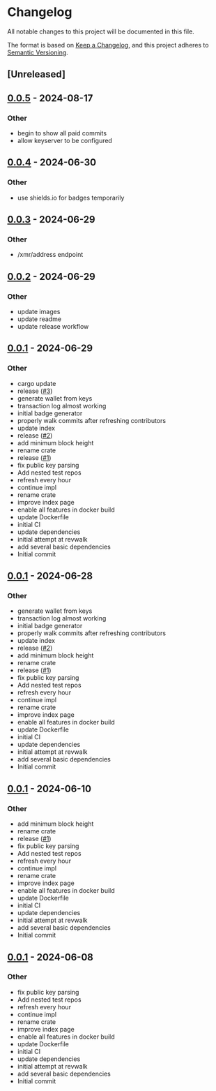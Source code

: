# Changelog
All notable changes to this project will be documented in this file.

The format is based on [Keep a Changelog](https://keepachangelog.com/en/1.0.0/),
and this project adheres to [Semantic Versioning](https://semver.org/spec/v2.0.0.html).

## [Unreleased]

## [0.0.5](https://github.com/fossable/turbine/compare/v0.0.4...v0.0.5) - 2024-08-17

### Other
- begin to show all paid commits
- allow keyserver to be configured

## [0.0.4](https://github.com/fossable/turbine/compare/v0.0.3...v0.0.4) - 2024-06-30

### Other
- use shields.io for badges temporarily

## [0.0.3](https://github.com/fossable/turbine/compare/v0.0.2...v0.0.3) - 2024-06-29

### Other
- /xmr/address endpoint

## [0.0.2](https://github.com/fossable/turbine/compare/v0.0.1...v0.0.2) - 2024-06-29

### Other
- update images
- update readme
- update release workflow

## [0.0.1](https://github.com/fossable/turbine/releases/tag/v0.0.1) - 2024-06-29

### Other
- cargo update
- release ([#3](https://github.com/fossable/turbine/pull/3))
- generate wallet from keys
- transaction log almost working
- initial badge generator
- properly walk commits after refreshing contributors
- update index
- release ([#2](https://github.com/fossable/turbine/pull/2))
- add minimum block height
- rename crate
- release ([#1](https://github.com/fossable/turbine/pull/1))
- fix public key parsing
- Add nested test repos
- refresh every hour
- continue impl
- rename crate
- improve index page
- enable all features in docker build
- update Dockerfile
- initial CI
- update dependencies
- initial attempt at revwalk
- add several basic dependencies
- Initial commit

## [0.0.1](https://github.com/fossable/turbine/releases/tag/v0.0.1) - 2024-06-28

### Other
- generate wallet from keys
- transaction log almost working
- initial badge generator
- properly walk commits after refreshing contributors
- update index
- release ([#2](https://github.com/fossable/turbine/pull/2))
- add minimum block height
- rename crate
- release ([#1](https://github.com/fossable/turbine/pull/1))
- fix public key parsing
- Add nested test repos
- refresh every hour
- continue impl
- rename crate
- improve index page
- enable all features in docker build
- update Dockerfile
- initial CI
- update dependencies
- initial attempt at revwalk
- add several basic dependencies
- Initial commit

## [0.0.1](https://github.com/fossable/turbine/releases/tag/v0.0.1) - 2024-06-10

### Other
- add minimum block height
- rename crate
- release ([#1](https://github.com/fossable/turbine/pull/1))
- fix public key parsing
- Add nested test repos
- refresh every hour
- continue impl
- rename crate
- improve index page
- enable all features in docker build
- update Dockerfile
- initial CI
- update dependencies
- initial attempt at revwalk
- add several basic dependencies
- Initial commit

## [0.0.1](https://github.com/fossable/turbine/releases/tag/v0.0.1) - 2024-06-08

### Other
- fix public key parsing
- Add nested test repos
- refresh every hour
- continue impl
- rename crate
- improve index page
- enable all features in docker build
- update Dockerfile
- initial CI
- update dependencies
- initial attempt at revwalk
- add several basic dependencies
- Initial commit
